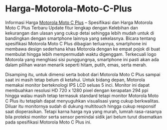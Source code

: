 # Harga-Motorola-Moto-C-Plus
Informasi Harga <a href="http://hargahpfull.com/harga-motorola-moto-c-plus-baru.html">Motorola Moto C Plus</a> – Spesifikasi dan Harga Motorola Moto C Plus Terbaru Update fitur lengkap dengan Kelebihan dan kekurangan dan ulasan yang cukup detai sehingga lebih mudah untuk di bandingkan dengan smartphone lainnya yang sekelasnya. Bicara tentang spesifikasi Motorola Moto C Plus dibagian terluarnya, smartphone ini membawa design sederhana khas Motorola dengan ke empat pojok di buat membulat hingga lebih mempermudah waktu digenggam. Terkecuali logo Motorola yang menghiasi sisi punggungnya, smartphone ini pasti akan ada dalam pilihan waran menarik seperti hitam, putih, emas, serta merah.


Disamping itu, untuk dimensi serta bobot dari Motorola Moto C Plus sampai saat ini masih tetap belum di ketahui. Untuk bidang depan, Motorola memakai monitor berteknologi IPS LCD seluas 5 inci. Monitor ini dapat membuahkan resolusi HD 720 x 1280 pixel dengan kerapatan 294 ppi hingga walau masih tetap termasuk standard tetapi monitor Motorola Moto C Plus itu tetaplah dapat menyuguhkan visualisasi yang cukup berkwalitas. Diluar itu monitornya sudah di dukung multitouch hingga cukup responsif saat dioperasikan. Tetapi karna harga nya yang murah, lumrah rasa-rasanya bila proteksi monitor serta sensor pemindai sidik jari belum turut disematkan pada spesifikasi Motorola Moto C Plus ini. 
